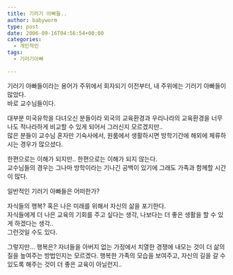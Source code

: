 ```yaml
---
title: 기러기 아빠들..
author: babyworm
type: post
date: 2006-09-16T04:56:54+00:00
categories:
  - 개인적인
tags:
  - 기러기아빠

---
```

기러기 아빠들이라는 용어가 주위에서 회자되기 이전부터, 내 주위에는 기러기 아빠들이 많았다.  
바로 교수님들이다.

대부분 미국유학을 다녀오신 분들이라 외국의 교육환경과 우리나라의 교육환경을 너무나도 적나라하게 비교할 수 있게 되어서 그러신지 모르겠지만..  
많은 분들이 교수님 혼자만 기숙사에서, 원룸에서 생활하시면 방학기간에 해외에 체류하시는 경우가 많으셨다.

한편으로는 이해가 되지만.. 한편으로는 이해가 되지 않는다.  
교수님들의 경우는 그나마 방학이라는 기나긴 공백이 있기에 그래도 가족과 함께할 시간이 많다.

일반적인 기러기 아빠들은 어떠한가?

자식들의 행복? 혹은 나은 미래를 위해서 자신의 삶을 포기한다.  
자식들에게 더 나은 교육의 기회를 주고 싶다는 생각, 나보다는 더 좋은 생활을 할 수 있게 하겠다는 생각..  
그런것일 수도 있다.

그렇지만&#8230; 행복은? 자녀들을 아버지 없는 가정에서 치열한 경쟁에 내모는 것이 더 삶의 질을 높여주는 방법인지는 모르겠다. 행복한 가족의 모습을 보여주고, 자신의 길을 갈 수 있도록 해주는 것이 더 좋은 교육이 아닐런지..
